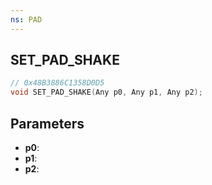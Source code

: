 ```yaml
---
ns: PAD
---
```

## SET_PAD_SHAKE

```c
// 0x48B3886C1358D0D5
void SET_PAD_SHAKE(Any p0, Any p1, Any p2);
```

## Parameters
* **p0**:
* **p1**:
* **p2**:
